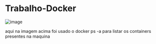 # Trabalho-Docker
![image](https://github.com/user-attachments/assets/2e5bbae3-2795-4d5f-9438-17ee47aac80a)

aqui na imagem acima foi usado o docker ps -a para listar os containers presentes na maquina
